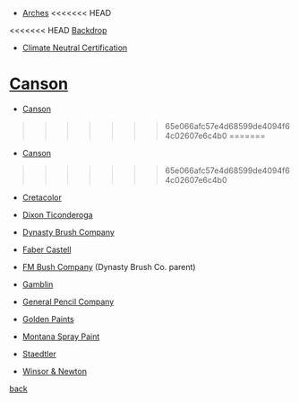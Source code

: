 *    [Arches](https://arches-papers.com/arches-vs-sustainable-development/)
<<<<<<< HEAD

<<<<<<< HEAD
[Backdrop](https://www.backdrophome.com/pages/about)
 - [Climate Neutral Certification](https://www.climateneutral.org/brand/backdrop)

[Canson](https://en.canson.com/commitments/combating-climate-change)
=======
*    [Canson](https://en.canson.com/commitments/combating-climate-change)
>>>>>>> 65e066afc57e4d68599de4094f64c02607e6c4b0
=======

*    [Canson](https://en.canson.com/commitments/combating-climate-change)
>>>>>>> 65e066afc57e4d68599de4094f64c02607e6c4b0

*    [Cretacolor](https://www.cretacolor.com/en/passion-en/umweltschutz/)

*    [Dixon Ticonderoga](https://dixonticonderogacompany.com/terracycle/)

*    [Dynasty Brush Company](https://dynastybrush.com/company/)

*    [Faber Castell](https://www.fabercastell.com/pages/sustainability)

*    [FM Bush Company](https://www.fmbrush.com/company/) (Dynasty Brush Co. parent)

*    [Gamblin](https://gamblincolors.com/reclaimed-earth-colors/)

*    [General Pencil Company](https://www.generalpencil.com/values.html)

*    [Golden Paints](https://goldenpaints.com/healthsafety_health_index)

*    [Montana Spray Paint](https://www.montana-cans.com/en/safety-environment)

*    [Staedtler](https://www.staedtler.com/intl/en/company/about-staedtler/sustainability-and-protection-of-the-environment/)

*    [Winsor & Newton](https://www.winsornewton.com/na/heritage/our-ethics/)

[back](./)
